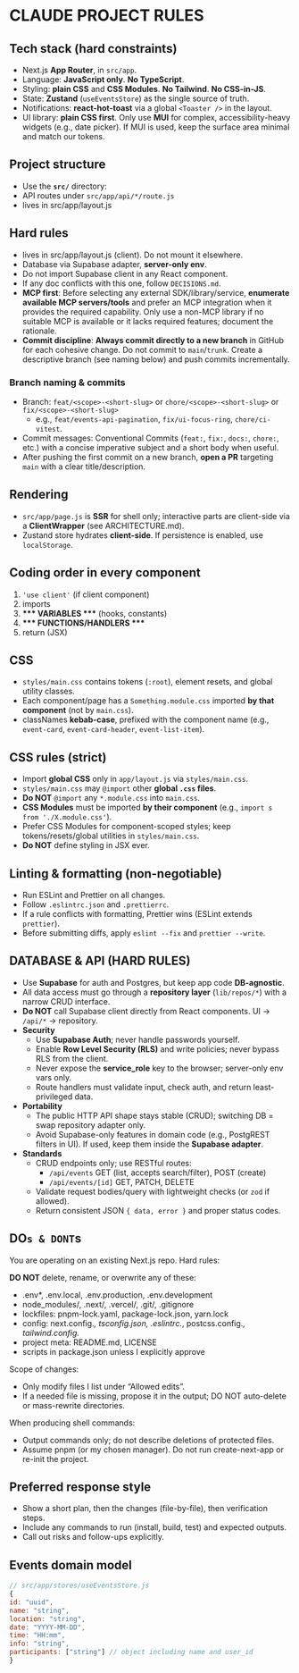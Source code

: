 # CLAUDE PROJECT RULES

## Tech stack (hard constraints)

- Next.js **App Router**, in `src/app`.
- Language: **JavaScript only**. **No TypeScript**.
- Styling: **plain CSS** and **CSS Modules**. **No Tailwind**. **No CSS-in-JS**.
- State: **Zustand** (`useEventsStore`) as the single source of truth.
- Notifications: **react-hot-toast** via a global `<Toaster />` in the layout.
- UI library: **plain CSS first**. Only use **MUI** for complex, accessibility-heavy widgets (e.g., date picker). If MUI is used, keep the surface area minimal and match our tokens.

## Project structure

- Use the **`src/`** directory:
- API routes under `src/app/api/*/route.js`
- <Toaster /> lives in src/app/layout.js

## Hard rules
- <Toaster /> lives in src/app/layout.js (client). Do not mount it elsewhere.
- Database via Supabase adapter, **server-only env**. 
- Do not import Supabase client in any React component.
- If any doc conflicts with this one, follow `DECISIONS.md`.
- **MCP first**: Before selecting any external SDK/library/service, **enumerate available MCP servers/tools** and prefer an MCP integration when it provides the required capability. Only use a non-MCP library if no suitable MCP is available or it lacks required features; document the rationale.
- **Commit discipline**: **Always commit directly to a new branch** in GitHub for each cohesive change. Do not commit to `main`/`trunk`. Create a descriptive branch (see naming below) and push commits incrementally.

### Branch naming & commits
- Branch: `feat/<scope>-<short-slug>` or `chore/<scope>-<short-slug>` or `fix/<scope>-<short-slug>`
  - e.g., `feat/events-api-pagination`, `fix/ui-focus-ring`, `chore/ci-vitest`.
- Commit messages: Conventional Commits (`feat:`, `fix:`, `docs:`, `chore:`, etc.) with a concise imperative subject and a short body when useful.
- After pushing the first commit on a new branch, **open a PR** targeting `main` with a clear title/description.


## Rendering

- `src/app/page.js` is **SSR** for shell only; interactive parts are client-side via a **ClientWrapper** (see ARCHITECTURE.md).
- Zustand store hydrates **client-side**. If persistence is enabled, use `localStorage`.

## Coding order in every component

1. `'use client'` (if client component)
2. imports
3. **\*\*\* VARIABLES \*\*\*** (hooks, constants)
4. **\*\*\* FUNCTIONS/HANDLERS \*\*\***
5. return (JSX)

## CSS

- `styles/main.css` contains tokens (`:root`), element resets, and global utility classes.
- Each component/page has a `Something.module.css` imported **by that component** (not by `main.css`).
- classNames **kebab-case**, prefixed with the component name (e.g., `event-card`, `event-card-header`, `event-list-item`).

## CSS rules (strict)

- Import **global CSS** only in `app/layout.js` via `styles/main.css`.
- `styles/main.css` may `@import` other **global `.css` files**.
- **Do NOT** `@import` any `*.module.css` into `main.css`.
- **CSS Modules** must be imported **by their component** (e.g., `import s from './X.module.css'`).
- Prefer CSS Modules for component-scoped styles; keep tokens/resets/global utilities in `styles/main.css`.
- **Do NOT** define styling in JSX ever. 

## Linting & formatting (non-negotiable)

- Run ESLint and Prettier on all changes.
- Follow `.eslintrc.json` and `.prettierrc`.
- If a rule conflicts with formatting, Prettier wins (ESLint extends `prettier`).
- Before submitting diffs, apply `eslint --fix` and `prettier --write`.

## DATABASE & API (HARD RULES)

- Use **Supabase** for auth and Postgres, but keep app code **DB-agnostic**.
- All data access must go through a **repository layer** (`lib/repos/*`) with a narrow CRUD interface.
- **Do NOT** call Supabase client directly from React components. UI → `/api/*` → repository.
- **Security**
  - Use **Supabase Auth**; never handle passwords yourself.
  - Enable **Row Level Security (RLS)** and write policies; never bypass RLS from the client.
  - Never expose the **service_role** key to the browser; server-only env vars only.
  - Route handlers must validate input, check auth, and return least-privileged data.
- **Portability**
  - The public HTTP API shape stays stable (CRUD); switching DB = swap repository adapter only.
  - Avoid Supabase-only features in domain code (e.g., PostgREST filters in UI). If used, keep them inside the **Supabase adapter**.
- **Standards**
  - CRUD endpoints only; use RESTful routes:
    - `/api/events` GET (list, accepts search/filter), POST (create)
    - `/api/events/[id]` GET, PATCH, DELETE
  - Validate request bodies/query with lightweight checks (or `zod` if allowed).
  - Return consistent JSON `{ data, error }` and proper status codes.

## DO`s & DONT`s

You are operating on an existing Next.js repo. Hard rules:

**DO NOT** delete, rename, or overwrite any of these:

- .env\*, .env.local, .env.production, .env.development
- node_modules/, .next/, .vercel/, .git/, .gitignore
- lockfiles: pnpm-lock.yaml, package-lock.json, yarn.lock
- config: next.config._, tsconfig.json, .eslintrc._, postcss.config._, tailwind.config._
- project meta: README.md, LICENSE
- scripts in package.json unless I explicitly approve

Scope of changes:

- Only modify files I list under “Allowed edits”.
- If a needed file is missing, propose it in the output; DO NOT auto-delete or mass-rewrite directories.

When producing shell commands:

- Output commands only; do not describe deletions of protected files.
- Assume pnpm (or my chosen manager). Do not run create-next-app or re-init the project.

## Preferred response style

- Show a short plan, then the changes (file-by-file), then verification steps.
- Include any commands to run (install, build, test) and expected outputs.
- Call out risks and follow-ups explicitly.

## Events domain model

```js
// src/app/stores/useEventsStore.js
{
id: "uuid",
name: "string",
location: "string",
date: "YYYY-MM-DD",
time: "HH:mm",
info: "string",
participants: ["string"] // object including name and user_id
}

```
